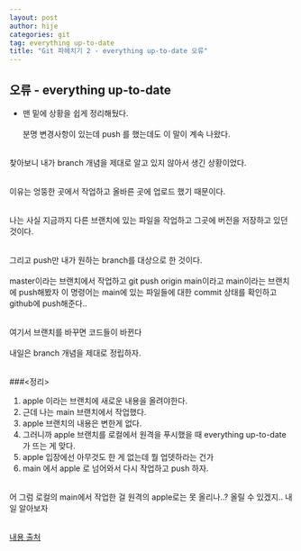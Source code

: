 ```yaml
---
layout: post
author: hije
categories: git
tag: everything up-to-date
title: "Git 파헤치기 2 - everything up-to-date 오류"
---
```

## 오류 - everything up-to-date
* 맨 밑에 상황을 쉽게 정리해뒀다.<br/><br/>
분명 변경사항이 있는데 push 를 했는데도 이 말이 계속 나왔다.<br/><br/>

찾아보니 내가 branch 개념을 제대로 알고 있지 않아서 생긴 상황이었다.<br/><br/>

이유는 엉뚱한 곳에서 작업하고 올바른 곳에 업로드 했기 때문이다.<br/><br/>

나는 사실 지금까지 다른 브랜치에 있는 파일을 작업하고
그곳에 버전을 저장하고 있던 것이다.<br/><br/>

그리고 push만 내가 원하는 branch를 대상으로 한 것이다.<br/><br/>
master이라는 브랜치에서 작업하고 git push origin main이라고
main이라는 브랜치에 push해봤자 이 명령어는 main에 있는 파일들에
대한 commit 상태를 확인하고 github에 push해준다..<br/><br/>

여기서 브랜치를 바꾸면 코드들이 바뀐다 <br/><br/>
내일은 branch 개념을 제대로 정립하자.<br/><br/>

###<정리>
1. apple 이라는 브랜치에 새로운 내용을 올려야한다.
2. 근데 나는 main 브랜치에서 작업했다.
3. apple 브랜치의 내용은 변한게 없다.
4. 그러니까 apple 브랜치를 로컬에서 원격을 푸시했을 때 everything up-to-date 가 뜨는 게 맞다.
5. apple 입장에선 아무것도 한 게 없는데 뭘 업뎃하라는 건가
6. main 에서 apple 로 넘어와서 다시 작업하고 push 하자. <br/><br/>

어 그럼 로컬의 main에서 작업한 걸 원격의 apple로는 못 올리나..? 올릴 수 있겠지.. 내일 알아보자<br/><br/>

[내용 출처](https://velog.io/@max-sum/GitGithub-not-workingeverything-up-to-date-but)
